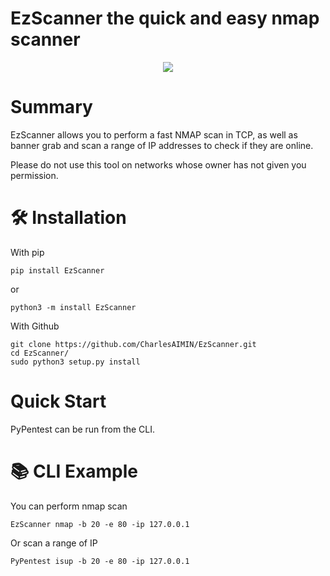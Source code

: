 # EzScanner the quick and easy nmap scanner

<div align="center">
  <img src="https://github.com/CharlesAIMIN/EzScanner/blob/main/EzScanner.png">
</div>

# Summary

EzScanner allows you to perform a fast NMAP scan in TCP, as well as banner grab and scan a range of IP addresses to check if they are online.

Please do not use this tool on networks whose owner has not given you permission.

# 🛠️ Installation

With pip

```
pip install EzScanner
```
or

```
python3 -m install EzScanner
```


With Github

```
git clone https://github.com/CharlesAIMIN/EzScanner.git
cd EzScanner/
sudo python3 setup.py install
```

# Quick Start
PyPentest can be run from the CLI.

# 📚 CLI Example

You can perform nmap scan

```
EzScanner nmap -b 20 -e 80 -ip 127.0.0.1
```

Or scan a range of IP 

```
PyPentest isup -b 20 -e 80 -ip 127.0.0.1
```
